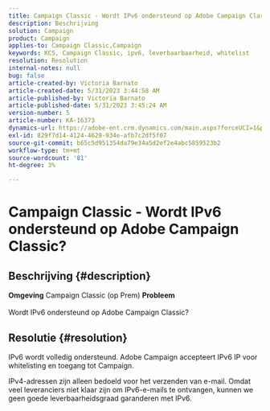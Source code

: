 ```yaml
---
title: Campaign Classic - Wordt IPv6 ondersteund op Adobe Campaign Classic?
description: Beschrijving
solution: Campaign
product: Campaign
applies-to: Campaign Classic,Campaign
keywords: KCS, Campaign Classic, ipv6, leverbaarbaarheid, whitelist
resolution: Resolution
internal-notes: null
bug: false
article-created-by: Victoria Barnato
article-created-date: 5/31/2023 3:44:58 AM
article-published-by: Victoria Barnato
article-published-date: 5/31/2023 3:45:24 AM
version-number: 5
article-number: KA-16373
dynamics-url: https://adobe-ent.crm.dynamics.com/main.aspx?forceUCI=1&pagetype=entityrecord&etn=knowledgearticle&id=66d40181-65ff-ed11-8f6e-6045bd006149
exl-id: 829f7d14-4124-4629-934e-afb7c2df5f07
source-git-commit: b65c5d951354da79e34a5d2ef2e4abc5859523b2
workflow-type: tm+mt
source-wordcount: '81'
ht-degree: 3%

---
```


# Campaign Classic - Wordt IPv6 ondersteund op Adobe Campaign Classic?

## Beschrijving {#description}

<b>Omgeving</b>
Campaign Classic (op Prem)
<b>Probleem</b><br><br>Wordt IPv6 ondersteund op Adobe Campaign Classic?<br>

## Resolutie {#resolution}


IPv6 wordt volledig ondersteund. Adobe Campaign accepteert IPv6 IP voor whitelisting en toegang tot Campaign.

IPv4-adressen zijn alleen bedoeld voor het verzenden van e-mail. Omdat veel leveranciers niet klaar zijn om IPv6-e-mails te ontvangen, kunnen we geen goede leverbaarheidsgraad garanderen met IPv6.
